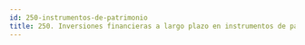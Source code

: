 ```yaml
---
id: 250-instrumentos-de-patrimonio
title: 250. Inversiones financieras a largo plazo en instrumentos de patrimonio
---
```

